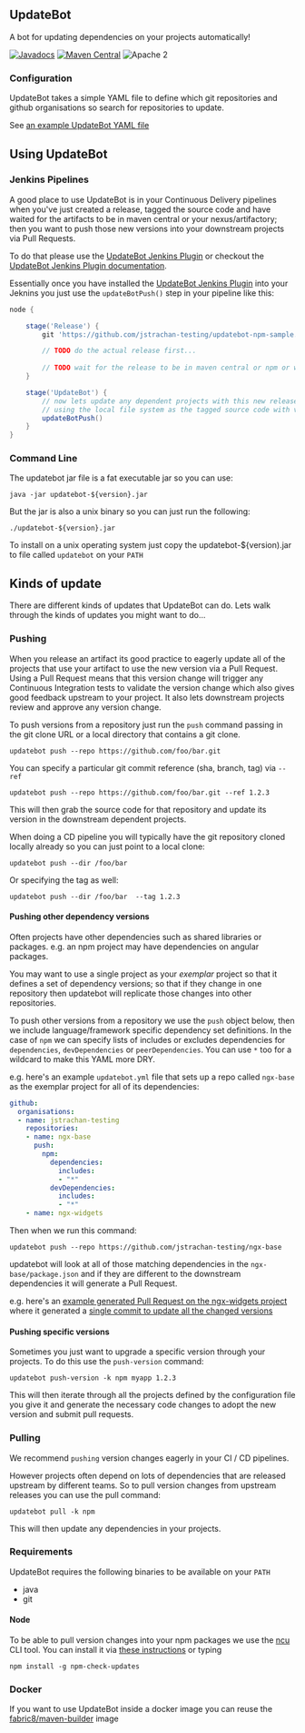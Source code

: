 ## UpdateBot

A bot for updating dependencies on your projects automatically!

[![Javadocs](http://www.javadoc.io/badge/io.fabric8.updatebot/updatebot-core.svg?color=blue)](http://www.javadoc.io/doc/io.fabric8.updatebot/updatebot-core)
[![Maven Central](https://maven-badges.herokuapp.com/maven-central/io.fabric8.updatebot/updatebot-core/badge.svg?style=flat-square)](https://maven-badges.herokuapp.com/maven-central/io.fabric8.updatebot/updatebot-core/)
![Apache 2](http://img.shields.io/badge/license-Apache%202-red.svg)

### Configuration

UpdateBot takes a simple YAML file to define which git repositories and github organisations so search for repositories to update.

See [an example UpdateBot YAML file](updatebot-core/src/test/resources/maven/updatebot.yml)

## Using UpdateBot

### Jenkins Pipelines

A good place to use UpdateBot is in your Continuous Delivery pipelines when you've just created a release, tagged the source code and have waited for the artifacts to be in maven central or your nexus/artifactory; then you want to push those new versions into your downstream projects via Pull Requests.

To do that please use the [UpdateBot Jenkins Plugin](https://wiki.jenkins.io/display/JENKINS/Updatebot+Plugin) or checkout the [UpdateBot Jenkins Plugin documentation](https://github.com/jenkinsci/updatebot-plugin/blob/master/readme.md).

Essentially once you have installed the [UpdateBot Jenkins Plugin](https://wiki.jenkins.io/display/JENKINS/Updatebot+Plugin)  into your Jeknins you just use the `updateBotPush()` step in your pipeline like this:

```groovy
node {

    stage('Release') { 
        git 'https://github.com/jstrachan-testing/updatebot-npm-sample.git'

        // TODO do the actual release first...
        
        // TODO wait for the release to be in maven central or npm or whatever...
    }

    stage('UpdateBot') {
        // now lets update any dependent projects with this new release
        // using the local file system as the tagged source code with versions
        updateBotPush()
    }
}
``` 

### Command Line

The updatebot jar file is a fat executable jar so you can use: 

    java -jar updatebot-${version}.jar
  
But the jar is also a unix binary so you can just run the following:

    ./updatebot-${version}.jar

To install on a unix operating system just copy the updatebot-${version).jar to file called `updatebot` on your `PATH`

## Kinds of update

There are different kinds of updates that UpdateBot can do. Lets walk through the kinds of updates you might want to do...

### Pushing

When you release an artifact its good practice to eagerly update all of the projects that use your artifact to use the new version via a Pull Request. Using a Pull Request means that this version change will trigger any Continuous Integration tests to validate the version change which also gives good feedback upstream to your project. It also lets downstream projects review and approve any version change.

To push versions from a repository just run the `push` command passing in the git clone URL or a local directory that contains a git clone.

    updatebot push --repo https://github.com/foo/bar.git 
    
You can specify a particular git commit reference (sha, branch, tag) via `--ref`   

    updatebot push --repo https://github.com/foo/bar.git --ref 1.2.3

This will then grab the source code for that repository and update its version in the downstream dependent projects.

When doing a CD pipeline you will typically have the git repository cloned locally already so you can just point to a local clone:
    
    updatebot push --dir /foo/bar

Or specifying the tag as well:

    updatebot push --dir /foo/bar  --tag 1.2.3
    

#### Pushing other dependency versions

Often projects have other dependencies such as shared libraries or packages. e.g. an npm project may have dependencies on angular packages.  

You may want to use a single project as your _exemplar_ project so that it defines a set of dependency versions; so that if they change in one repository then updatebot will replicate those changes into other repositories.

To push other versions from a repository we use the `push` object below, then we include language/framework specific dependency set definitions. In the case of `npm` we can specify lists of includes or excludes dependencies for `dependencies`, `devDependencies` or `peerDependencies`. You can use `*` too for a wildcard to make this YAML more DRY.
 
e.g. here's an example `updatebot.yml` file that sets up a repo called `ngx-base` as the exemplar project for all of its dependencies:

```yaml
github:
  organisations:
  - name: jstrachan-testing
    repositories:
    - name: ngx-base
      push:
        npm:
          dependencies:
            includes:
            - "*"
          devDependencies:
            includes:
            - "*"
    - name: ngx-widgets
```

Then when we run this command:

    updatebot push --repo https://github.com/jstrachan-testing/ngx-base
    
updatebot will look at all of those matching dependencies in the `ngx-base/package.json` and if they are different to the downstream dependencies it will generate a Pull Request.

e.g. here's an [example generated Pull Request on the ngx-widgets project](https://github.com/jstrachan-testing/ngx-widgets/pull/13)  where it generated a [single commit to update all the changed versions](https://github.com/jstrachan-testing/ngx-widgets/pull/13/commits/a3ade936a21c0f4727bcbad52e6ca227607d86e6)  
    
    
#### Pushing specific versions

Sometimes you just want to upgrade a specific version through your projects. To do this use the `push-version` command:

    updatebot push-version -k npm myapp 1.2.3
    
This will then iterate through all the projects defined by the configuration file you give it and generate the necessary code changes to adopt the new version and submit pull requests.    



### Pulling

We recommend `pushing` version changes eagerly in your CI / CD pipelines.

However projects often depend on lots of dependencies that are released upstream by different teams. So to pull version changes from upstream releases you can use the pull command:

    updatebot pull -k npm 

This will then update any dependencies in your projects.

### Requirements

UpdateBot requires the following binaries to be available on your `PATH`

* java
* git

#### Node

To be able to pull version changes into your npm packages we use the [ncu](https://www.npmjs.com/package/npm-check-updates) CLI tool. You can install it via [these instructions](https://www.npmjs.com/package/npm-check-updates) or typing

    npm install -g npm-check-updates


### Docker

If you want to use UpdateBot inside a docker image you can reuse the [fabric8/maven-builder](https://hub.docker.com/r/fabric8/maven-builder/) image


    
      
  
